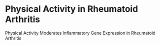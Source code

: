 # Physical Activity in Rheumatoid Arthritis

Physical Activity Moderates Inflammatory Gene Expression in Rheumatoid Arthritis
